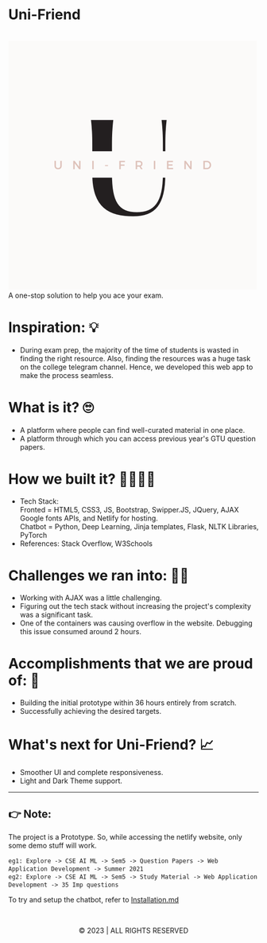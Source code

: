 # Uni-Friend
<br>
<img src="https://github.com/VidhiBhatt01/Uni-Friend/blob/main/Uni%20-%20Friend/Resources/Light%20Theme.png">
<br>
A one-stop solution to help you ace your exam.

# Inspiration: 💡
- During exam prep, the majority of the time of students is wasted in finding the right resource. Also, finding the resources was a huge task on the college telegram channel. Hence, we developed this web app to make the process seamless.

# What is it? 🙄
- A platform where people can find well-curated material in one place.
- A platform through which you can access previous year's GTU question papers.

# How we built it? 👷‍♂️👷‍♀️
- Tech Stack: <br>
    Fronted = HTML5, CSS3, JS, Bootstrap, Swipper.JS, JQuery, AJAX Google fonts APIs, and Netlify for hosting. <br>
    Chatbot = Python, Deep Learning, Jinja templates, Flask, NLTK Libraries, PyTorch
- References: Stack Overflow, W3Schools

# Challenges we ran into: 🏃‍♂️
- Working with AJAX was a little challenging.
- Figuring out the tech stack without increasing the project's complexity was a significant task.
- One of the containers was causing overflow in the website. Debugging this issue consumed around 2 hours.

# Accomplishments that we are proud of: 🤩
- Building the initial prototype within 36 hours entirely from scratch.
- Successfully achieving the desired targets.

# What's next for Uni-Friend? 📈
- Smoother UI and complete responsiveness.
- Light and Dark Theme support.

<hr>

##  👉 Note:

The project is a Prototype. So, while accessing the netlify website, only some demo stuff will work.
```
eg1: Explore -> CSE AI ML -> Sem5 -> Question Papers -> Web Application Development -> Summer 2021
eg2: Explore -> CSE AI ML -> Sem5 -> Study Material -> Web Application Development -> 35 Imp questions
```

To try and setup the chatbot, refer to [Installation.md](https://github.com/VidhiBhatt01/Uni-Friend/blob/main/INSTALLATION.md)

<br>
<p align="center">
 © 2023 | ALL RIGHTS RESERVED
</p>


